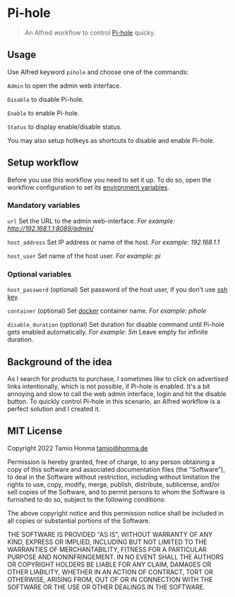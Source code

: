 # Pi-hole

> An Alfred workflow to control [Pi-hole](https://pi-hole.net/) quicky.

## Usage

Use Alfred keyword `pihole` and choose one of the commands:

`Admin` to open the admin web interface.

`Disable` to disable Pi-hole.

`Enable` to enable Pi-hole.

`Status` to display enable/disable status.

You may also setup hotkeys as shortcuts to disable and enable Pi-hole.

## Setup workflow

Before you use this workflow you need to set it up. To do so, open the workflow configuration to set its [environment variables](https://www.alfredapp.com/help/workflows/advanced/variables/#environment).

### Mandatory variables

`url`
	Set the URL to the admin web-interface.
	*For example: http://192.168.1.1:8089/admin/*

`host_address`
	Set IP address or name of the host.
	*For example: 192.168.1.1*

`host_user`
	Set name of the host user.
	*For example: pi*

### Optional variables

`host_password` (optional)
	Set password of the host user,
	if you don't use [ssh key](https://en.wikipedia.org/wiki/Ssh-keygen).

`container` (optional)
	Set [docker](https://www.docker.com/) container name.
	*For example: pihole*

`disable_duration` (optional)
	Set duration for disable command until Pi-hole gets enabled automatically.
	*For example: 5m*
	Leave empty for infinite duration.

## Background of the idea

As I search for products to purchase, I sometimes like to click on advertised links intentionally, which is not possible, if Pi-hole is enabled. It's a bit annoying and slow to call the web admin interface, login and hit the disable button. To quickly control Pi-hole in this scenario, an Alfred workflow is a perfect solution and I created it.

## MIT License

Copyright 2022 Tamio Honma <tamio@honma.de>

Permission is hereby granted, free of charge, to any person obtaining a copy of this software and associated documentation files (the "Software"), to deal in the Software without restriction, including without limitation the rights to use, copy, modify, merge, publish, distribute, sublicense, and/or sell copies of the Software, and to permit persons to whom the Software is furnished to do so, subject to the following conditions:

The above copyright notice and this permission notice shall be included in all copies or substantial portions of the Software.

THE SOFTWARE IS PROVIDED "AS IS", WITHOUT WARRANTY OF ANY KIND, EXPRESS OR IMPLIED, INCLUDING BUT NOT LIMITED TO THE WARRANTIES OF MERCHANTABILITY, FITNESS FOR A PARTICULAR PURPOSE AND NONINFRINGEMENT. IN NO EVENT SHALL THE AUTHORS OR COPYRIGHT HOLDERS BE LIABLE FOR ANY CLAIM, DAMAGES OR OTHER LIABILITY, WHETHER IN AN ACTION OF CONTRACT, TORT OR OTHERWISE, ARISING FROM, OUT OF OR IN CONNECTION WITH THE SOFTWARE OR THE USE OR OTHER DEALINGS IN THE SOFTWARE.
